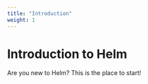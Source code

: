 ```yaml
---
title: "Introduction"
weight: 1
---
```


# Introduction to Helm

Are you new to Helm? This is the place to start!
